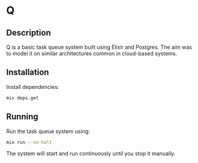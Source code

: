 # Q

## Description

Q is a basic task queue system built using Elixir and Postgres. The aim was to model it on similar architectures common in cloud-based systems.

## Installation

Install dependencies:

```bash
mix deps.get
```

## Running

Run the task queue system using:

```bash
mix run --no-halt
```

The system will start and run continuously until you stop it manually.
